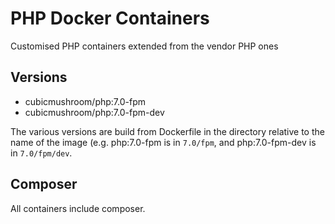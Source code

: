 PHP Docker Containers
=====================

Customised PHP containers extended from the vendor PHP ones


Versions
--------

* cubicmushroom/php:7.0-fpm
* cubicmushroom/php:7.0-fpm-dev


The various versions are build from Dockerfile in the directory relative to the name of the image (e.g. php:7.0-fpm is 
in `7.0/fpm`, and php:7.0-fpm-dev is in `7.0/fpm/dev`.


Composer
--------

All containers include composer.
